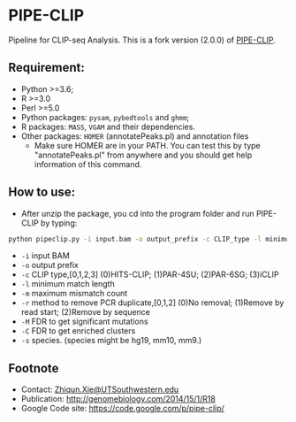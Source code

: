 # PIPE-CLIP

Pipeline for CLIP-seq Analysis.
This is a fork version (2.0.0) of [PIPE-CLIP](https://github.com/QBRC/PIPE-CLIP).

## Requirement:

- Python >=3.6;
- R >=3.0
- Perl >=5.0
- Python packages: `pysam`, `pybedtools` and `ghmm`;
- R packages: `MASS`, `VGAM` and their dependencies.
- Other packages: `HOMER` (annotatePeaks.pl) and annotation files
  - Make sure HOMER are in your PATH. You can test this by type "annotatePeaks.pl" from anywhere and you should get help information of this command.

## How to use:

- After unzip the package, you cd into the program folder and run PIPE-CLIP by typing:

```bash
python pipeclip.py -i input.bam -o output_prefix -c CLIP_type -l minimum_matchlength -m maximum_mismatchcount  -r Remove_PCR_duplicate -M FDR_for_mutations -C FDR_for_clusters -s species
```

- `-i` input BAM
- `-o` output prefix
- `-c` CLIP type,[0,1,2,3] (0)HITS-CLIP; (1)PAR-4SU; (2)PAR-6SG; (3)iCLIP
- `-l` minimum match length
- `-m` maximum mismatch count
- `-r` method to remove PCR duplicate,[0,1,2] (0)No removal; (1)Remove by read start; (2)Remove by sequence
- `-M` FDR to get significant mutations
- `-C` FDR to get enriched clusters
- `-s` species. (species might be hg19, mm10, mm9.)

## Footnote

- Contact: Zhiqun.Xie@UTSouthwestern.edu
- Publication: http://genomebiology.com/2014/15/1/R18
- Google Code site: https://code.google.com/p/pipe-clip/
